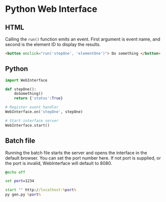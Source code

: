 # Python Web Interface


## HTML 
Calling the `run()` function emits an event. First argument is event name, and second is the element ID to display the results.
```html
<button onclick="run('stepOne', 'elementOne')"> Do something </button>

```

## Python
```py
import WebInterface

def stepOne():
    doSomething()
    return {'status':True}

# Register event handler
WebInterface.on('stepOne', stepOne)

# Start interface server
WebInterface.start()
```

## Batch file
Running the batch file starts the server and opens the interface in the default browser. 
You can set the port number here.
If not port is supplied, or the port is invalid, WebInterface will default to 8080.
```bat
@echo off

set port=1234

start "" http://localhost:%port%
py gen.py %port%
```